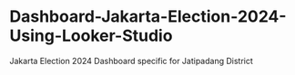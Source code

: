# Dashboard-Jakarta-Election-2024-Using-Looker-Studio
Jakarta Election 2024 Dashboard specific for Jatipadang District
